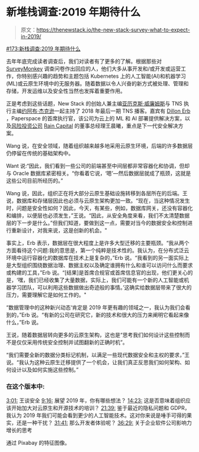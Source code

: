 # 新堆栈调查:2019 年期待什么

> 原文：<https://thenewstack.io/the-new-stack-survey-what-to-expect-in-2019/>

[#173:新栈调查:2019 年期待什么](https://thenewstack.simplecast.com/episodes/173-the-new-stack-survey-what-to-expect-in-2019)

去年年底完成读者调查后，我们对读者有了更多的了解。根据那些对 [SurveyMonkey](https://www.surveymonkey.com/) 调查问卷作出回应的人，他们大多从事开发和/或开发或运营工作，你特别感兴趣的趋势和主题包括 Kubernetes 上的人工智能(AI)和机器学习(ML)或云原生环境中的无服务器。随着数据以令人兴奋的新方式被处理、管理和存储，开发运维以及安全性当然也发挥着重要作用。

正是考虑到这些话题，New Stack 的创始人兼主编[亚历克斯·威廉姆斯](https://twitter.com/alexwilliams?lang=en)与 TNS 执行主编[约阿布·杰克逊](http://www.joabj.com)一起主持了 2018 年最后一期 TNS 播客。嘉宾有 [Dillon Erb](https://www.linkedin.com/in/dillonerb) ，Paperspace 的首席执行官，该公司为云上的 ML 和 AI 部署提供解决方案，以及[风险投资公司](https://www.linkedin.com/in/chenxiwang88) [Rain Capital](https://www.raincapital.vc/) 的董事总经理王晨曦，重点是下一代安全解决方案。

Wang 说，在安全领域，随着组织越来越多地采用云原生环境，后端的许多数据层仍停留在传统的基础架构中。

Want 说:“因此，我们看到一些公司的前端甚至中间层都非常容器化和协调，但却与 Oracle 数据库紧密相关。“你看着它说，‘嗯’—然后数据层就成了瓶颈，这就是这些公司目前所经历的。”

Wang 说，因此，组织正在将大部分云原生基础设施转移到各层所在的后端。王说，数据库和存储层因此也必须与云原生架构更加一致。“现在，当这种情况发生时，问题是安全性如何？因此，今天，有某些，例如，数据库网关，还没有容器化和编排，以便层也必须发生，”王说。“因此，从安全角度来看，我们不太清楚数据层的下一步是什么。”但我们知道，要做到这一点，需要对当今的数据安全和控制进行重新设计，对我来说，这是创新的机会。"

事实上，Erb 表示，数据层在很大程度上是许多大型迁移的主要瓶颈。“我从两个方面看待这个问题:我的意思是，第一个纯粹是技术性的。我认为，在分布式泛云环境中运行容器化的数据库在技术上是复杂的，”Erb 说。“我看到的另一面实际上是大型组织围绕数据治理、数据主权以及确定谁拥有什么和谁可以访问什么而要求或构建的工具，”Erb 说。“[结果]是首席合规官或首席信息官的出现，他们更关心的是，‘嘿，我们已经收集了大量数据，实际上，我们可能有一个新的人工智能或机器学习团队，可以利用这些数据做出奇迹般的事情。’这确实给数据层带来了很大的压力，需要理解它是如何工作的。"

“数据管理中的这种新兴动态‘肯定是 2019 年更有趣的领域之一，我认为我们会看到的，”Erb 说。“有新的公司在研究它，新的技术和很大的压力来阐明它看起来像什么，”Erb 说。

王说，随着数据层转向更多的云原生架构，这也是“思考我们如何设计这些控制而不是仅仅采用传统安全控制并试图翻新的正确时机”。

“我们需要全新的数据分类标记机制，以满足一些现代数据安全和主权的要求，”王说。“我认为这种云原生迁移提供了一个机会，让我们真正反思我们如何架构、如何设计以及如何实施这些控制。”

### 在这个版本中:

[3:01:](https://thenewstack.simplecast.com/episodes/173-the-new-stack-survey-what-to-expect-in-2019?t=3:01) 王谈安全
[9:16:](https://thenewstack.simplecast.com/episodes/173-the-new-stack-survey-what-to-expect-in-2019?t=9:16) 展望 2019 年，你有哪些想法？
[14:23:](https://thenewstack.simplecast.com/episodes/173-the-new-stack-survey-what-to-expect-in-2019?t=14:23) 这是否意味着组织应该开始加大对云原生和开源技术的培训？
[21:39:](https://thenewstack.simplecast.com/episodes/173-the-new-stack-survey-what-to-expect-in-2019?t=21:39) 鉴于最近的隐私问题和 GDPR，我认为 2019 年我们可能会看到更少的人工智能技术。这对你来说是唾手可得的果实，还是一种干扰？
[31:41:](https://thenewstack.simplecast.com/episodes/173-the-new-stack-survey-what-to-expect-in-2019?t=31:41) 那么开发者体验呢？
[36:29:](https://thenewstack.simplecast.com/episodes/173-the-new-stack-survey-what-to-expect-in-2019?t=36:29) 关于企业软件公司影响力增长的思考

通过 Pixabay 的特征图像。

<svg xmlns:xlink="http://www.w3.org/1999/xlink" viewBox="0 0 68 31" version="1.1"><title>Group</title> <desc>Created with Sketch.</desc></svg>